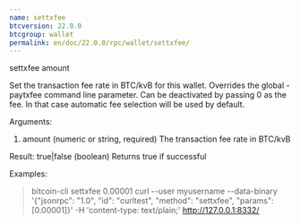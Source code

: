```yaml
---
name: settxfee
btcversion: 22.0.0
btcgroup: wallet
permalink: en/doc/22.0.0/rpc/wallet/settxfee/
---
```


settxfee amount

Set the transaction fee rate in BTC/kvB for this wallet. Overrides the global -paytxfee command line parameter.
Can be deactivated by passing 0 as the fee. In that case automatic fee selection will be used by default.

Arguments:
1. amount    (numeric or string, required) The transaction fee rate in BTC/kvB

Result:
true|false    (boolean) Returns true if successful

Examples:
> bitcoin-cli settxfee 0.00001
> curl --user myusername --data-binary '{"jsonrpc": "1.0", "id": "curltest", "method": "settxfee", "params": [0.00001]}' -H 'content-type: text/plain;' http://127.0.0.1:8332/


